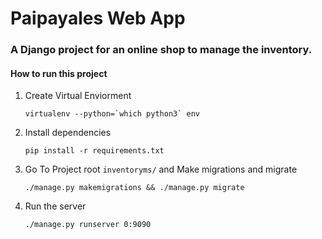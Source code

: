 # Paipayales Web App
### A Django project for an online shop to manage the inventory.

#### How to run this project

1. Create Virtual Enviorment
	```
	virtualenv --python=`which python3` env
	```

2. Install dependencies
	```
	pip install -r requirements.txt
	```

3. Go To Project root `inventoryms/` and  Make migrations and migrate
	```
	./manage.py makemigrations && ./manage.py migrate
	```

4. Run the server
	```
	./manage.py runserver 0:9090
	```

